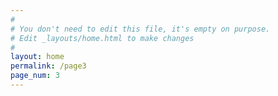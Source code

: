 ```yaml
---
#
# You don't need to edit this file, it's empty on purpose.
# Edit _layouts/home.html to make changes
#
layout: home
permalink: /page3
page_num: 3
---
```

